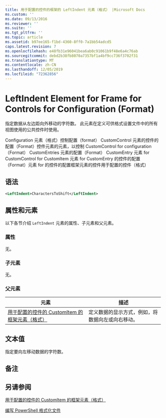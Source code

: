 ```yaml
---
title: 用于配置的控件的框架的 LeftIndent 元素（格式） |Microsoft Docs
ms.custom: ''
ms.date: 09/13/2016
ms.reviewer: ''
ms.suite: ''
ms.tgt_pltfrm: ''
ms.topic: article
ms.assetid: b97ee165-f1bd-4360-8ff0-7a1bb54adcd5
caps.latest.revision: 7
ms.openlocfilehash: e48fb31e96041bea6ab0c91061b9f48e6a4c76ab
ms.sourcegitcommit: debd2b38fb8070a7357bf1a4bf9cc736f3702f31
ms.translationtype: MT
ms.contentlocale: zh-CN
ms.lasthandoff: 12/05/2019
ms.locfileid: "72362856"
---
```

# <a name="leftindent-element-for-frame-for-controls-for-configuration-format"></a>LeftIndent Element for Frame for Controls for Configuration (Format)

指定数据从左边距向外移动的字符数。 此元素在定义可供格式设置文件中的所有视图使用的公共控件时使用。

Configuration 元素（格式）控制配置（format） CustomControl 元素的控件的配置（Format）控件元素的元素，以控制 CustomControl for configuration （Format） CustomEntries 元素的配置（Format） CustomEntry 元素 for CustomControl for CustomItem 元素 for CustomEntry 的控件的配置（Format）元素 for 的控件的配置框架元素的控件用于配置的控件（格式）

## <a name="syntax"></a>语法

```xml
<LeftIndent>CharactersToShift</LeftIndent>
```

## <a name="attributes-and-elements"></a>属性和元素

以下各节介绍 `LeftIndent` 元素的属性、子元素和父元素。

### <a name="attributes"></a>属性

无。

### <a name="child-elements"></a>子元素

无。

### <a name="parent-elements"></a>父元素

|元素|描述|
|-------------|-----------------|
|[用于配置的控件的 CustomItem 的框架元素（格式）](./frame-element-for-customitem-for-controls-for-configuration-format.md)|定义数据的显示方式，例如，将数据向左或向右移动。|

## <a name="text-value"></a>文本值

指定要向左移动数据的字符数。

## <a name="remarks"></a>备注

## <a name="see-also"></a>另请参阅

[用于配置的控件的 CustomItem 的框架元素（格式）](./frame-element-for-customitem-for-controls-for-configuration-format.md)

[编写 PowerShell 格式化文件](./writing-a-powershell-formatting-file.md)
